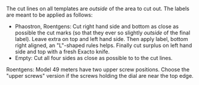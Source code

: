 
The cut lines on all templates are _outside_ of the area to cut out. The labels are meant to be applied as follows:
- Phaostron, Roentgens: Cut right hand side and bottom as close as possible the cut marks (so that they ever so slightly _outside_ of the final label). Leave extra on top and left hand side. Then apply label, bottom right aligned, an "L"-shaped rules helps. Finally cut surplus on left hand side and top with a fresh Exacto knife.
- Empty: Cut all four sides as close as possible to to the cut lines.

Roentgens: Model 49 meters have two upper screw positions. Choose the "upper screws" version if the screws holding the dial are near the top edge.
